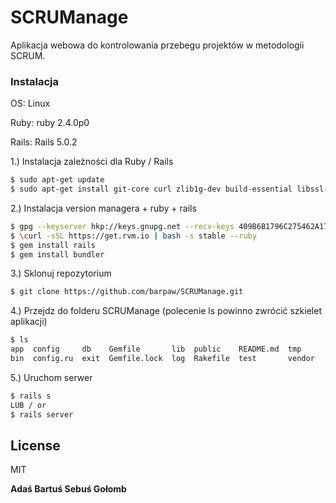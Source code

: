 # SCRUManage

Aplikacja webowa do kontrolowania przebegu projektów w metodologii SCRUM.


### Instalacja

OS: Linux 

Ruby: ruby 2.4.0p0 

Rails: Rails 5.0.2

1.) Instalacja zależności dla Ruby / Rails
```sh
$ sudo apt-get update
$ sudo apt-get install git-core curl zlib1g-dev build-essential libssl-dev libreadline-dev libyaml-dev libsqlite3-dev sqlite3 libxml2-dev libxslt1-dev libcurl4-openssl-dev python-software-properties libffi-dev nodejs curl
```
2.) Instalacja version managera + ruby + rails
```sh
$ gpg --keyserver hkp://keys.gnupg.net --recv-keys 409B6B1796C275462A1703113804BB82D39DC0E3
$ \curl -sSL https://get.rvm.io | bash -s stable --ruby
$ gem install rails
$ gem install bundler
```

3.) Sklonuj repozytorium
```sh
$ git clone https://github.com/barpaw/SCRUManage.git
```
4.) Przejdz do folderu SCRUManage (polecenie ls powinno zwrócić szkielet aplikacji)
```sh
$ ls
app  config     db    Gemfile       lib  public    README.md  tmp
bin  config.ru  exit  Gemfile.lock  log  Rakefile  test       vendor
```

5.) Uruchom serwer
```sh
$ rails s
LUB / or
$ rails server
```

License
----

MIT


**Adaś Bartuś Sebuś Gołomb**
